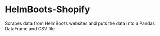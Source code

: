 # HelmBoots-Shopify
Scrapes data from HelmBoots websites and puts the data into a Pandas DataFrame and CSV file

